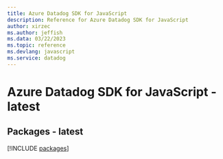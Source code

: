```yaml
---
title: Azure Datadog SDK for JavaScript
description: Reference for Azure Datadog SDK for JavaScript
author: xirzec
ms.author: jeffish
ms.data: 03/22/2023
ms.topic: reference
ms.devlang: javascript
ms.service: datadog
---
```

# Azure Datadog SDK for JavaScript - latest
## Packages - latest
[!INCLUDE [packages](datadog-index.md)]